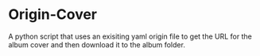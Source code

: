 # Origin-Cover
A python script that uses an exisiting yaml origin file to get the URL for the album cover and then download it to the album folder.
